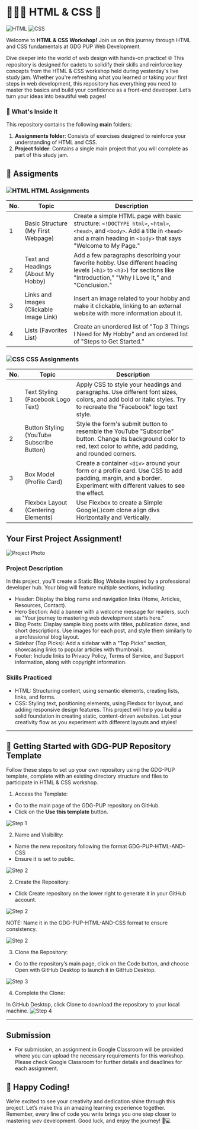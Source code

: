# 🧑🏻‍💻 HTML & CSS 🚀
![HTML](https://img.shields.io/badge/HTML-E34F26?style=for-the-badge&logo=html5&logoColor=white)
![CSS](https://img.shields.io/badge/CSS-1572B6?style=for-the-badge&logo=css3&logoColor=white)

Welcome to **HTML & CSS Workshop!** Join us on this journey through HTML and CSS fundamentals at GDG PUP Web Development.

Dive deeper into the world of web design with hands-on practice! 🌐 This repository is designed for cadets to solidify their skills and reinforce key concepts from the HTML & CSS workshop held during yesterday's live study jam. Whether you're refreshing what you learned or taking your first steps in web development, this repository has everything you need to master the basics and build your confidence as a front-end developer. Let’s turn your ideas into beautiful web pages!

### 👀 What's Inside It

This repository contains the following **main** folders:

1. **Assignments folder**: Consists of exercises designed to reinforce your understanding of HTML and CSS.
2. **Project folder**: Contains a single main project that you will complete as part of this study jam.

## 📅 Assigments

### ![HTML](https://img.shields.io/badge/HTML-E34F26?style=for-the-badge&logo=html5&logoColor=white) HTML Assignments

| No. | Topic                                | Description |
| --- | ------------------------------------ | ----------- |
| 1   | Basic Structure (My First Webpage)   | Create a simple HTML page with basic structure: `<!DOCTYPE html>`, `<html>`, `<head>`, and `<body>`. Add a title in `<head>` and a main heading in `<body>` that says "Welcome to My Page." |
| 2   | Text and Headings (About My Hobby)   | Add a few paragraphs describing your favorite hobby. Use different heading levels (`<h1>` to `<h3>`) for sections like "Introduction," "Why I Love It," and "Conclusion." |
| 3   | Links and Images (Clickable Image Link) | Insert an image related to your hobby and make it clickable, linking to an external website with more information about it. |
| 4   | Lists (Favorites List)               | Create an unordered list of "Top 3 Things I Need for My Hobby" and an ordered list of "Steps to Get Started." |

### ![CSS](https://img.shields.io/badge/CSS-1572B6?style=for-the-badge&logo=css3&logoColor=white) CSS Assignments

| No. | Topic                                | Description |
| --- | ------------------------------------ | ----------- |
| 1   | Text Styling (Facebook Logo Text)    | Apply CSS to style your headings and paragraphs. Use different font sizes, colors, and add bold or italic styles. Try to recreate the "Facebook" logo text style. |
| 2   | Button Styling (YouTube Subscribe Button) | Style the form's submit button to resemble the YouTube "Subscribe" button. Change its background color to red, text color to white, add padding, and rounded corners. |
| 3   | Box Model (Profile Card)             | Create a container `<div>` around your form or a profile card. Use CSS to add padding, margin, and a border. Experiment with different values to see the effect. |
| 4   | Flexbox Layout (Centering Elements) | Use Flexbox to create a Simple Google(.)com clone align divs Horizontally and Vertically. |

## Your First Project Assignment!

![Project Photo](./Assets/Images/ProjectImages/BlogProject.png)

### Project Description
In this project, you'll create a Static Blog Website inspired by a professional developer hub. Your blog will feature multiple sections, including:

- Header: Display the blog name and navigation links (Home, Articles, Resources, Contact).
- Hero Section: Add a banner with a welcome message for readers, such as "Your journey to mastering web development starts here."
- Blog Posts: Display sample blog posts with titles, publication dates, and short descriptions. Use images for each post, and style them similarly to a professional blog layout.
- Sidebar (Top Picks): Add a sidebar with a "Top Picks" section, showcasing links to popular articles with thumbnails.
- Footer: Include links to Privacy Policy, Terms of Service, and Support information, along with copyright information.
  
### Skills Practiced
- HTML: Structuring content, using semantic elements, creating lists, links, and forms.
- CSS: Styling text, positioning elements, using Flexbox for layout, and adding responsive design features.
This project will help you build a solid foundation in creating static, content-driven websites. Let your creativity flow as you experiment with different layouts and styles!

---
## 🌟 Getting Started with GDG-PUP Repository Template
Follow these steps to set up your own repository using the GDG-PUP template, complete with an existing directory structure and files to participate in HTML & CSS workshop.

1. Access the Template:
- Go to the main page of the GDG-PUP repository on GitHub.
- Click on the **Use this template** button.

![Step 1](./Assets/Images/Setup/1.png)

2. Name and Visibility:

- Name the new repository following the format GDG-PUP-HTML-AND-CSS 
- Ensure it is set to public.

![Step 2](./Assets/Images/Setup/2.png)

2. Create the Repository:

- Click Create repository on the lower right to generate it in your GitHub account.

![Step 2](./Assets/Images/Setup/2.png)

NOTE: Name it in the GDG-PUP-HTML-AND-CSS format to ensure consistency.

![Step 2](./Assets/Images/Setup/3.png)

3. Clone the Repository:

- Go to the repository’s main page, click on the Code button, and choose Open with GitHub Desktop to launch it in GitHub Desktop.

![Step 3](./Assets/Images/Setup/4.png)

4. Complete the Clone:

In GitHub Desktop, click Clone to download the repository to your local machine.
![Step 4](./Assets/Images/Setup/5.png)


---
## Submission
- For submission, an assignment in Google Classroom will be provided where you can upload the necessary requirements for this workshop. Please check Google Classroom for further details and deadlines for each assignment.

## 🎉 Happy Coding! 
We’re excited to see your creativity and dedication shine through this project. Let’s make this an amazing learning experience together. Remember, every line of code you write brings you one step closer to mastering wev development. Good luck, and enjoy the journey! 🚀💻

